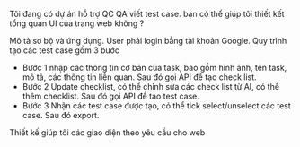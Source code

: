 Tôi đang có dự án hỗ trợ QC QA viết test case. bạn có thể giúp tôi thiết kết tổng quan UI của trang web không ?

Mô tả sơ bộ và ứng dụng.
User phải login bằng tài khoản Google.
Quy trình tạo các test case gồm 3 bước
 - Bước 1 nhập các thông tin cơ bản của task, bao gồm hình ảnh, tên task, mô tả, các thông tin liên quan. Sau đó gọi API để tạo check list.
 - Bước 2 Update checklist, có thể chỉnh sửa các check list từ AI, có thể thêm checklist. Sau đó gọi API để tạo test case.
 - Bước 3 Nhận các test case được tạo, có thể tick select/unselect các test case. Sau đó export.
 

Thiết kế giúp tôi các giao diện theo yêu cầu cho web
